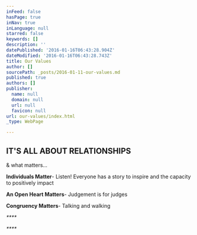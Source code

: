 ```yaml
---
inFeed: false
hasPage: true
inNav: true
inLanguage: null
starred: false
keywords: []
description: ''
datePublished: '2016-01-16T06:43:28.904Z'
dateModified: '2016-01-16T06:43:28.743Z'
title: Our Values
author: []
sourcePath: _posts/2016-01-11-our-values.md
published: true
authors: []
publisher:
  name: null
  domain: null
  url: null
  favicon: null
url: our-values/index.html
_type: WebPage

---
```

## IT'S ALL ABOUT RELATIONSHIPS

& what matters... 

**Individuals Matter**- Listen! Everyone has a
story to inspire and the capacity to positively impact

**An Open Heart Matters**- Judgement is for
judges

**Congruency Matters**- Talking and walking

_****_

_****_